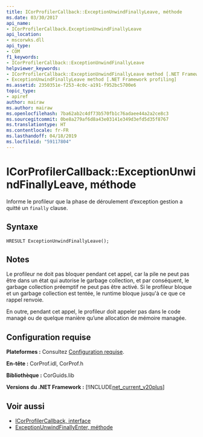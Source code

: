 ```yaml
---
title: ICorProfilerCallback::ExceptionUnwindFinallyLeave, méthode
ms.date: 03/30/2017
api_name:
- ICorProfilerCallback.ExceptionUnwindFinallyLeave
api_location:
- mscorwks.dll
api_type:
- COM
f1_keywords:
- ICorProfilerCallback::ExceptionUnwindFinallyLeave
helpviewer_keywords:
- ICorProfilerCallback::ExceptionUnwindFinallyLeave method [.NET Framework profiling]
- ExceptionUnwindFinallyLeave method [.NET Framework profiling]
ms.assetid: 2350351e-f253-4c0c-a191-f952bc5700e6
topic_type:
- apiref
author: mairaw
ms.author: mairaw
ms.openlocfilehash: 7ba62ab2c4df73b570fb1c76adaee44a2a2ce8c3
ms.sourcegitcommit: 0be8a279af6d8a43e03141e349d3efd5d35f8767
ms.translationtype: HT
ms.contentlocale: fr-FR
ms.lasthandoff: 04/18/2019
ms.locfileid: "59117804"
---
```

# <a name="icorprofilercallbackexceptionunwindfinallyleave-method"></a>ICorProfilerCallback::ExceptionUnwindFinallyLeave, méthode
Informe le profileur que la phase de déroulement d’exception gestion a quitté un `finally` clause.  
  
## <a name="syntax"></a>Syntaxe  
  
```  
HRESULT ExceptionUnwindFinallyLeave();  
```  
  
## <a name="remarks"></a>Notes  
 Le profileur ne doit pas bloquer pendant cet appel, car la pile ne peut pas être dans un état qui autorise le garbage collection, et par conséquent, le garbage collection préemptif ne peut pas être activé. Si le profileur bloque et un garbage collection est tentée, le runtime bloque jusqu'à ce que ce rappel renvoie.  
  
 En outre, pendant cet appel, le profileur doit appeler pas dans le code managé ou de quelque manière qu’une allocation de mémoire managée.  
  
## <a name="requirements"></a>Configuration requise  
 **Plateformes :** Consultez [Configuration requise](../../../../docs/framework/get-started/system-requirements.md).  
  
 **En-tête :** CorProf.idl, CorProf.h  
  
 **Bibliothèque :** CorGuids.lib  
  
 **Versions du .NET Framework :** [!INCLUDE[net_current_v20plus](../../../../includes/net-current-v20plus-md.md)]  
  
## <a name="see-also"></a>Voir aussi

- [ICorProfilerCallback, interface](../../../../docs/framework/unmanaged-api/profiling/icorprofilercallback-interface.md)
- [ExceptionUnwindFinallyEnter, méthode](../../../../docs/framework/unmanaged-api/profiling/icorprofilercallback-exceptionunwindfinallyenter-method.md)
